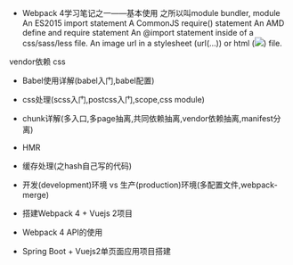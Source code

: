 - Webpack 4学习笔记之一——基本使用
之所以叫module bundler,
module
    An ES2015 import statement
    A CommonJS require() statement
    An AMD define and require statement
    An @import statement inside of a css/sass/less file.
    An image url in a stylesheet (url(...)) or html (<img src=...>) file.

vendor依赖
css


- Babel使用详解(babel入门,babel配置)
- css处理(scss入门,postcss入门,scope,css module)
- chunk详解(多入口,多page抽离,共同依赖抽离,vendor依赖抽离,manifest分离)
- HMR
- 缓存处理(之hash自己写的代码)
- 开发(development)环境 vs 生产(production)环境(多配置文件,webpack-merge)
- 搭建Webpack 4 + Vuejs 2项目
- Webpack 4 API的使用

- Spring Boot + Vuejs2单页面应用项目搭建
